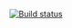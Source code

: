 [![Build status](https://ci.appveyor.com/api/projects/status/k4lnfv9yudni6mj9?svg=true)](https://ci.appveyor.com/project/North-tx/selenium)
